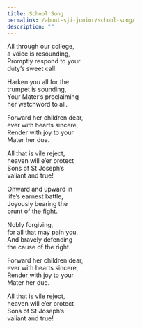 ```yaml
---
title: School Song
permalink: /about-sji-junior/school-song/
description: ""
---
```

<p>All through our college,<br>a voice is resounding,<br>Promptly respond to your<br>duty’s sweet call.</p>
<p>Harken you all for the<br>trumpet is sounding,<br>Your Mater’s proclaiming<br>her watchword to all.</p>
<p>Forward her children dear,<br>ever with hearts sincere,<br>Render with joy to your<br>Mater her due.</p>
<p>All that is vile reject,<br>heaven will e’er protect<br>Sons of St Joseph’s<br>valiant and true!</p>
<p>Onward and upward in<br>life’s earnest battle,<br>Joyously bearing the<br>brunt of the fight.</p>
<p>Nobly forgiving,<br>for all that may pain you,<br>And bravely defending<br>the cause of the right.</p>
<p>Forward her children dear,<br>ever with hearts sincere,<br>Render with joy to your<br>Mater her due.</p>
<p>All that is vile reject,<br>heaven will e’er protect<br>Sons of St Joseph’s<br>valiant and true!</p>